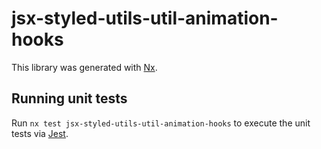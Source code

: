 # jsx-styled-utils-util-animation-hooks

This library was generated with [Nx](https://nx.dev).

## Running unit tests

Run `nx test jsx-styled-utils-util-animation-hooks` to execute the unit tests via [Jest](https://jestjs.io).
